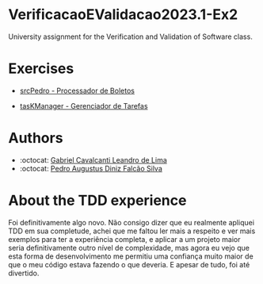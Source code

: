 # VerificacaoEValidacao2023.1-Ex2
University assignment for the Verification and Validation of Software class.

# Exercises

* [srcPedro - Processador de Boletos](https://github.com/PedroFDiniz/VerificacaoEValidacao2023.1-Ex2/tree/main/srcPedro)

* [tasKManager - Gerenciador de Tarefas](https://github.com/PedroFDiniz/VerificacaoEValidacao2023.1-Ex2/tree/taskManager/taskManager)

# Authors

* :octocat: [Gabriel Cavalcanti Leandro de Lima](https://github.com/GabrielCLL)
* :octocat: [Pedro Augustus Diniz Falcão Silva](https://github.com/PedroFDiniz)

# About the TDD experience
Foi definitivamente algo novo. Não consigo dizer que eu realmente apliquei TDD em sua completude, achei que me faltou ler mais a respeito e ver mais exemplos para ter a experiência completa, e aplicar a um projeto maior seria definitivamente outro nível de complexidade, mas agora eu vejo que esta forma de desenvolvimento me permitiu uma confiança muito maior de que o meu código estava fazendo o que deveria. E apesar de tudo, foi até divertido.
